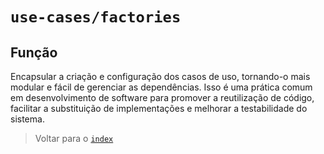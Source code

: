 # `use-cases/factories`

## Função

Encapsular a criação e configuração dos casos de uso, tornando-o mais modular e fácil de gerenciar as dependências. Isso é uma prática comum em desenvolvimento de software para promover a reutilização de código, facilitar a substituição de implementações e melhorar a testabilidade do sistema.

> Voltar para o [`index`](../../../index.md)
